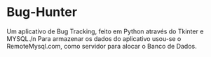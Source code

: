 # Bug-Hunter
Um aplicativo de Bug Tracking, feito em Python através do Tkinter e MYSQL./n
Para armazenar os dados do aplicativo usou-se o RemoteMysql.com, como servidor para alocar o Banco de Dados.
